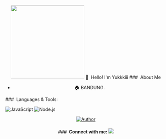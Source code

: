 <div align="center">
<img src="https://avatars.githubusercontent.com/u/34286969?v=4" width="230" height="230"/>
<a> 👋 &nbsp;Hello! I'm Yukkkiii </a>
<a>### &nbsp;About Me </a>

- 🏠 BANDUNG.
>
>
>
</div>
### &nbsp;Languages & Tools:

  ![JavaScript](https://img.shields.io/badge/JavaScript-d6cc0f?style=for-the-badge&logo=javascript&logoColor=white)
  ![Node.js](https://img.shields.io/badge/Node.js-43853D?style=for-the-badge&logo=node.js&logoColor=white)
<p align="center">
  <a href="https://github.com/sleepanywhere"><img title="Author" src="https://img.shields.io/badge/Yukisubagja-Hanya Newbie-red.svg?style=for-the-badge&logo=github" /></a>
  <h4 align="center">
   ### &nbsp;Connect with me:
  <a href="https://wa.me/6289626692456"><img src="https://img.shields.io/badge/Whatsapp-white.svg?style=for-the-badge&logo=whatsapp" /></a>
</h4>
</p>






